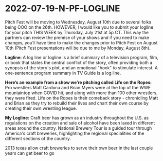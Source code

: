 # 2022-07-19-N-PF-LOGLINE
Pitch Fest will be moving to Wednesday, August 10th due to several folks being OOO on the 26th.  HOWEVER, I would like you to submit your logline for your pitch THIS WEEK by Thursday, July 21st at 5p CT.  This way the partners can review the premise of your shows and if you need to make changes, you’ll have time to make the changes prior to Pitch Fest on August 10th (Pitch Fest presentations will be due to me by Monday, August 8th).

**Logline:**
A log line or logline is a brief summary of a television program, film, or book that states the central conflict of the story, often providing both a synopsis of the story's plot, and an emotional "hook" to stimulate interest. A one-sentence program summary in TV Guide is a log line. 

**Here’s an example from a show we’re pitching called Life on the Ropes:**
Pro wrestlers Matt Cardona and Brian Myers were at the top of the WWE mountaintop when COVID hit, and along with more than 100 other wrestlers, they were fired. Life on the Ropes is their comeback story -  chronicling Matt and Brian as they try to rebuild their lives and chart their own course by creating their own wrestling league.

**My Logline:**
Craft beer has grown as an industry throughout the U.S. as regulations on the creation and sale of alcohol have been laxed in different areas around the country. National Brewery Tour is a guided tour through America's craft breweries, highlighting the regional specialities of the different sections of the country. 

2013 texas allow craft breweries to serve their own beer 
in the last couple years can get beer to go
